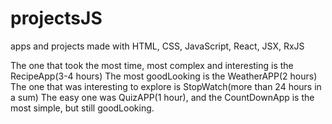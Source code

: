 # projectsJS
apps and projects made with HTML, CSS, JavaScript, React, JSX, RxJS

The one that took the most time, most complex and interesting is the RecipeApp(3-4 hours)
The most goodLooking is the WeatherAPP(2 hours)
The one that was interesting to explore is StopWatch(more than 24 hours in a sum)
The easy one was QuizAPP(1 hour),
and the CountDownApp is the most simple, but still goodLooking.
